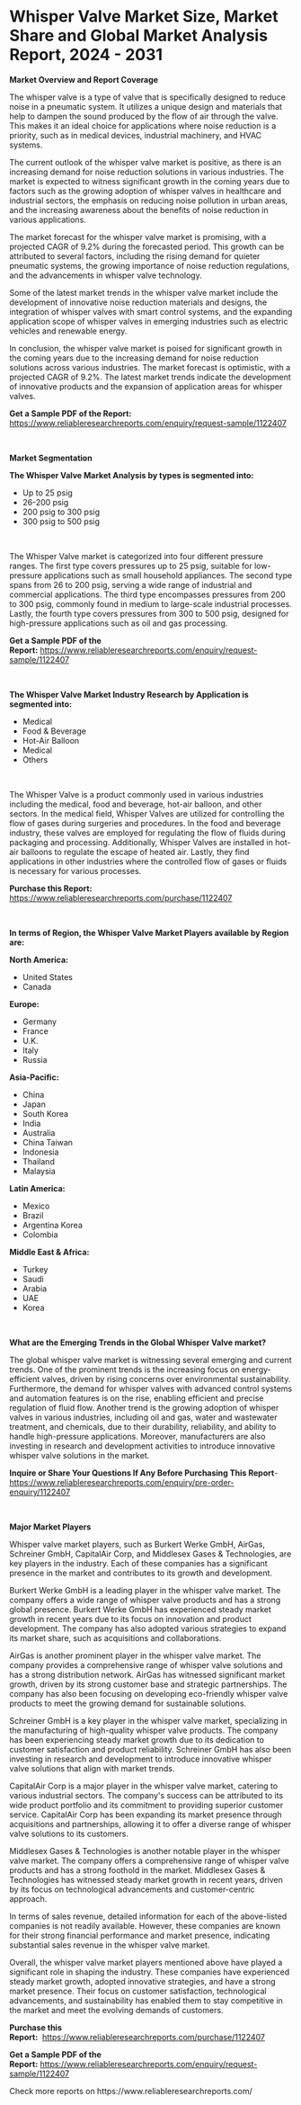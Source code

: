 <p><h1>Whisper Valve Market Size, Market Share and Global Market Analysis Report, 2024 - 2031</h1></p><p><strong>Market Overview and Report Coverage</strong></p>
<p><p>The whisper valve is a type of valve that is specifically designed to reduce noise in a pneumatic system. It utilizes a unique design and materials that help to dampen the sound produced by the flow of air through the valve. This makes it an ideal choice for applications where noise reduction is a priority, such as in medical devices, industrial machinery, and HVAC systems.</p><p>The current outlook of the whisper valve market is positive, as there is an increasing demand for noise reduction solutions in various industries. The market is expected to witness significant growth in the coming years due to factors such as the growing adoption of whisper valves in healthcare and industrial sectors, the emphasis on reducing noise pollution in urban areas, and the increasing awareness about the benefits of noise reduction in various applications.</p><p>The market forecast for the whisper valve market is promising, with a projected CAGR of 9.2% during the forecasted period. This growth can be attributed to several factors, including the rising demand for quieter pneumatic systems, the growing importance of noise reduction regulations, and the advancements in whisper valve technology.</p><p>Some of the latest market trends in the whisper valve market include the development of innovative noise reduction materials and designs, the integration of whisper valves with smart control systems, and the expanding application scope of whisper valves in emerging industries such as electric vehicles and renewable energy.</p><p>In conclusion, the whisper valve market is poised for significant growth in the coming years due to the increasing demand for noise reduction solutions across various industries. The market forecast is optimistic, with a projected CAGR of 9.2%. The latest market trends indicate the development of innovative products and the expansion of application areas for whisper valves.</p></p>
<p><strong>Get a Sample PDF of the Report:</strong> <a href="https://www.reliableresearchreports.com/enquiry/request-sample/1122407">https://www.reliableresearchreports.com/enquiry/request-sample/1122407</a></p>
<p>&nbsp;</p>
<p><strong>Market Segmentation</strong></p>
<p><strong>The Whisper Valve Market Analysis by types is segmented into:</strong></p>
<p><ul><li>Up to 25 psig</li><li>26-200 psig</li><li>200 psig to 300 psig</li><li>300 psig to 500 psig</li></ul></p>
<p>&nbsp;</p>
<p><p>The Whisper Valve market is categorized into four different pressure ranges. The first type covers pressures up to 25 psig, suitable for low-pressure applications such as small household appliances. The second type spans from 26 to 200 psig, serving a wide range of industrial and commercial applications. The third type encompasses pressures from 200 to 300 psig, commonly found in medium to large-scale industrial processes. Lastly, the fourth type covers pressures from 300 to 500 psig, designed for high-pressure applications such as oil and gas processing.</p></p>
<p><strong>Get a Sample PDF of the Report:</strong>&nbsp;<a href="https://www.reliableresearchreports.com/enquiry/request-sample/1122407">https://www.reliableresearchreports.com/enquiry/request-sample/1122407</a></p>
<p>&nbsp;</p>
<p><strong>The Whisper Valve Market Industry Research by Application is segmented into:</strong></p>
<p><ul><li>Medical</li><li>Food & Beverage</li><li>Hot-Air Balloon</li><li>Medical</li><li>Others</li></ul></p>
<p>&nbsp;</p>
<p><p>The Whisper Valve is a product commonly used in various industries including the medical, food and beverage, hot-air balloon, and other sectors. In the medical field, Whisper Valves are utilized for controlling the flow of gases during surgeries and procedures. In the food and beverage industry, these valves are employed for regulating the flow of fluids during packaging and processing. Additionally, Whisper Valves are installed in hot-air balloons to regulate the escape of heated air. Lastly, they find applications in other industries where the controlled flow of gases or fluids is necessary for various processes.</p></p>
<p><strong>Purchase this Report:</strong>&nbsp; <a href="https://www.reliableresearchreports.com/purchase/1122407">https://www.reliableresearchreports.com/purchase/1122407</a></p>
<p>&nbsp;</p>
<p><strong>In terms of Region, the Whisper Valve Market Players available by Region are:</strong></p>
<p>
    <p> <strong> North America: </strong>
        <ul>
            <li>United States</li>
            <li>Canada</li>
        </ul>
        </p> 
    <p> <strong> Europe: </strong>
        <ul>
            <li>Germany</li>
            <li>France</li>
            <li>U.K.</li>
            <li>Italy</li>
            <li>Russia</li>
        </ul>
        </p> 
    <p> <strong> Asia-Pacific: </strong>
        <ul>
            <li>China</li>
            <li>Japan</li>
            <li>South Korea</li>
            <li>India</li>
            <li>Australia</li>
            <li>China Taiwan</li>
            <li>Indonesia</li>
            <li>Thailand</li>
            <li>Malaysia</li>
        </ul>
        </p> 
    <p> <strong> Latin America: </strong>
        <ul>
            <li>Mexico</li>
            <li>Brazil</li>
            <li>Argentina Korea</li>
            <li>Colombia</li>
        </ul>
        </p> 
    <p> <strong> Middle East & Africa: </strong>
        <ul>
            <li>Turkey</li>
            <li>Saudi</li>
            <li>Arabia</li>
            <li>UAE</li>
            <li>Korea</li>
        </ul>
    </p>
    </p>
<p>&nbsp;</p>
<p><strong>What are the Emerging Trends in the Global Whisper Valve market?</strong></p>
<p><p>The global whisper valve market is witnessing several emerging and current trends. One of the prominent trends is the increasing focus on energy-efficient valves, driven by rising concerns over environmental sustainability. Furthermore, the demand for whisper valves with advanced control systems and automation features is on the rise, enabling efficient and precise regulation of fluid flow. Another trend is the growing adoption of whisper valves in various industries, including oil and gas, water and wastewater treatment, and chemicals, due to their durability, reliability, and ability to handle high-pressure applications. Moreover, manufacturers are also investing in research and development activities to introduce innovative whisper valve solutions in the market.</p></p>
<p><strong>Inquire or Share Your Questions If Any Before Purchasing This Report</strong>- <a href="https://www.reliableresearchreports.com/enquiry/pre-order-enquiry/1122407">https://www.reliableresearchreports.com/enquiry/pre-order-enquiry/1122407</a></p>
<p>&nbsp;</p>
<p><strong>Major Market Players</strong></p>
<p><p>Whisper valve market players, such as Burkert Werke GmbH, AirGas, Schreiner GmbH, CapitalAir Corp, and Middlesex Gases & Technologies, are key players in the industry. Each of these companies has a significant presence in the market and contributes to its growth and development.</p><p>Burkert Werke GmbH is a leading player in the whisper valve market. The company offers a wide range of whisper valve products and has a strong global presence. Burkert Werke GmbH has experienced steady market growth in recent years due to its focus on innovation and product development. The company has also adopted various strategies to expand its market share, such as acquisitions and collaborations.</p><p>AirGas is another prominent player in the whisper valve market. The company provides a comprehensive range of whisper valve solutions and has a strong distribution network. AirGas has witnessed significant market growth, driven by its strong customer base and strategic partnerships. The company has also been focusing on developing eco-friendly whisper valve products to meet the growing demand for sustainable solutions.</p><p>Schreiner GmbH is a key player in the whisper valve market, specializing in the manufacturing of high-quality whisper valve products. The company has been experiencing steady market growth due to its dedication to customer satisfaction and product reliability. Schreiner GmbH has also been investing in research and development to introduce innovative whisper valve solutions that align with market trends.</p><p>CapitalAir Corp is a major player in the whisper valve market, catering to various industrial sectors. The company's success can be attributed to its wide product portfolio and its commitment to providing superior customer service. CapitalAir Corp has been expanding its market presence through acquisitions and partnerships, allowing it to offer a diverse range of whisper valve solutions to its customers.</p><p>Middlesex Gases & Technologies is another notable player in the whisper valve market. The company offers a comprehensive range of whisper valve products and has a strong foothold in the market. Middlesex Gases & Technologies has witnessed steady market growth in recent years, driven by its focus on technological advancements and customer-centric approach.</p><p>In terms of sales revenue, detailed information for each of the above-listed companies is not readily available. However, these companies are known for their strong financial performance and market presence, indicating substantial sales revenue in the whisper valve market.</p><p>Overall, the whisper valve market players mentioned above have played a significant role in shaping the industry. These companies have experienced steady market growth, adopted innovative strategies, and have a strong market presence. Their focus on customer satisfaction, technological advancements, and sustainability has enabled them to stay competitive in the market and meet the evolving demands of customers.</p></p>
<p><strong>Purchase this Report:</strong>&nbsp;&nbsp;<a href="https://www.reliableresearchreports.com/purchase/1122407">https://www.reliableresearchreports.com/purchase/1122407</a></p>
<p></p>
<p><strong>Get a Sample PDF of the Report:</strong>&nbsp;<a href="https://www.reliableresearchreports.com/enquiry/request-sample/1122407">https://www.reliableresearchreports.com/enquiry/request-sample/1122407</a></p>
<p>Check more reports on https://www.reliableresearchreports.com/</p>